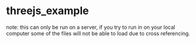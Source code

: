 # threejs_example

note: this can only be run on a server, if you try to run in on your local computer some of the files will not be able to load due to cross referencing. 


